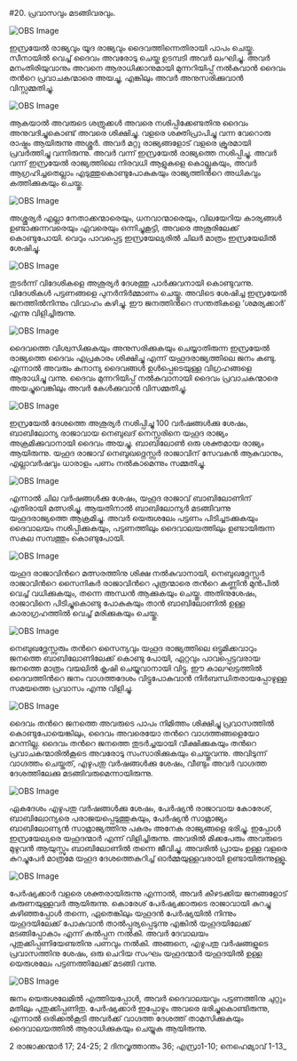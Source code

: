 #20. പ്രവാസവും മടങ്ങിവരവും.

![OBS Image](https://cdn.door43.org/obs/jpg/360px/obs-en-20-01.jpg)

ഇസ്രയേല്‍ രാജ്യവും യൂദ രാജ്യവും ദൈവത്തിന്നെതിരായി  പാപം ചെയ്തു. സീനായില്‍ വെച്ച് ദൈവം അവരോടു ചെയ്ത ഉടമ്പടി അവര്‍ ലംഘിച്ചു. അവര്‍ മനംതിരിയുവാനും അവനെ ആരാധിക്കാനുമായി മുന്നറിയിപ്പ് നല്‍കുവാന്‍ ദൈവം തന്‍റെ പ്രവാചകന്മാരെ അയച്ചു, എങ്കിലും അവര്‍ അനുസരിക്കുവാന്‍ വിസ്സമ്മതിച്ചു.

![OBS Image](https://cdn.door43.org/obs/jpg/360px/obs-en-20-02.jpg)

ആകയാല്‍ അവരുടെ ശത്രുക്കള്‍ അവരെ നശിപ്പിക്കേണ്ടതിനു  ദൈവം അനുവദിച്ചുകൊണ്ട് അവരെ ശിക്ഷിച്ചു. വളരെ ശക്തിപ്രാപിച്ചു വന്ന വേറൊരു രാഷ്ട്രം ആയിരുന്നു അശ്ശൂര്‍. അവര്‍ മറ്റു രാജ്യങ്ങളോട് വളരെ ക്രൂരമായി പ്രവര്‍ത്തിച്ചു വന്നിരുന്നു. അവര്‍ വന്ന് ഇസ്രയേല്‍ രാജ്യത്തെ നശിപ്പിച്ചു. അവര്‍ വന്ന് ഇസ്രയേല്‍ രാജ്യത്തിലെ നിരവധി ആളുകളെ കൊല്ലുകയും, അവര്‍ ആഗ്രഹിച്ചതെല്ലാം എടുത്തുകൊണ്ടുപോകുകയും രാജ്യത്തിന്‍റെ അധികവും കത്തിക്കുകയും ചെയ്തു. 

![OBS Image](https://cdn.door43.org/obs/jpg/360px/obs-en-20-03.jpg)

അശ്ശൂര്യര്‍ എല്ലാ നേതാക്കന്മാരെയും, ധനവാന്മാരെയും, വിലയേറിയ കാര്യങ്ങള്‍ ഉണ്ടാക്കുന്നവരെയും ഏവരെയും ഒന്നിച്ചുകൂട്ടി, അവരെ അശൂരിലേക്ക് കൊണ്ടുപോയി. വെറും പാവപ്പെട്ട ഇസ്രയേല്യരില്‍  ചിലര്‍  മാത്രം  ഇസ്രയേലില്‍ ശേഷിച്ചു.

![OBS Image](https://cdn.door43.org/obs/jpg/360px/obs-en-20-04.jpg)

തുടര്‍ന്ന് വിദേശികളെ അശൂര്യര്‍ ദേശത്തു പാര്‍ക്കുവനായി കൊണ്ടുവന്നു. വിദേശികള്‍ പട്ടണങ്ങളെ പുനര്‍നിര്‍മ്മാണം ചെയ്തു. അവിടെ ശേഷിച്ച ഇസ്രയേല്‍ ജനത്തില്‍നിന്നും വിവാഹം കഴിച്ചു. ഈ ജനത്തിന്‍റെ സന്തതികളെ ‘ശമര്യക്കാര്‍’ എന്നു വിളിച്ചിരുന്നു.

![OBS Image](https://cdn.door43.org/obs/jpg/360px/obs-en-20-05.jpg)

ദൈവത്തെ വിശ്വസിക്കുകയും അനുസരിക്കുകയും ചെയ്യാതിരുന്ന ഇസ്രയേല്‍ രാജ്യത്തെ  ദൈവം എപ്രകാരം ശിക്ഷിച്ചു എന്ന് യഹൂദരാജ്യത്തിലെ ജനം കണ്ടു. എന്നാല്‍ അവരും കനാന്യ ദൈവങ്ങള്‍ ഉള്‍പ്പെടെയുള്ള വിഗ്രഹങ്ങളെ ആരാധിച്ചു വന്നു. ദൈവം മുന്നറിയിപ്പ് നല്‍കുവാനായി ദൈവം പ്രവാചകന്മാരെ അയച്ചുവെങ്കിലും അവര്‍ കേള്‍ക്കുവാന്‍ വിസമ്മതിച്ചു.

![OBS Image](https://cdn.door43.org/obs/jpg/360px/obs-en-20-06.jpg)

ഇസ്രയേല്‍ ദേശത്തെ അശൂര്യര്‍ നശിപ്പിച്ചു 100 വര്‍ഷങ്ങള്‍ക്കു ശേഷം, ബാബിലോന്യ രാജാവായ നെബുഖദ് നെസ്സരിനെ യഹൂദ രാജ്യം അക്രമിക്കുവാനായി ദൈവം അയച്ചു. ബാബിലോണ്‍ ഒരു ശക്തമായ രാജ്യം ആയിരുന്നു. യഹൂദ രാജാവ് നെബുഖദ്നെസ്സര്‍ രാജാവിന് സേവകന്‍ ആകുവാനും, എല്ലാവര്‍ഷവും ധാരാളം പണം നല്‍കാമെന്നും സമ്മതിച്ചു. 

![OBS Image](https://cdn.door43.org/obs/jpg/360px/obs-en-20-07.jpg)

എന്നാല്‍ ചില വര്‍ഷങ്ങള്‍ക്കു ശേഷം, യഹൂദ രാജാവ് ബാബിലോണിന് എതിരായി മത്സരിച്ചു. ആയതിനാല്‍ ബാബിലോന്യര്‍ മടങ്ങിവന്നു യഹൂദരാജ്യത്തെ ആക്രമിച്ചു. അവര്‍ യെരുശലേം പട്ടണം പിടിച്ചടക്കുകയും ദൈവാലയം നശിപ്പിക്കുകയും, പട്ടണത്തിലും ദൈവാലയത്തിലും ഉണ്ടായിരുന്ന സകല സമ്പത്തും കൊണ്ടുപോയി.

![OBS Image](https://cdn.door43.org/obs/jpg/360px/obs-en-20-08.jpg)

യഹൂദ രാജാവിന്‍റെ മത്സരത്തിനു ശിക്ഷ നല്‍കുവാനായി, നെബുഖദ്നേസ്സര്‍ രാജാവിന്‍റെ സൈനികര്‍ രാജാവിന്‍റെ പുത്രന്മാരെ തന്‍റെ കണ്ണിന്‍ മുന്‍പില്‍ വെച്ച് വധിക്കുകയും, തന്നെ അന്ധന്‍ ആക്കുകയും ചെയ്തു. അതിനുശേഷം, രാജാവിനെ പിടിച്ചുകൊണ്ടു പോകുകയും താന്‍ ബാബിലോണില്‍ ഉള്ള കാരാഗ്രഹത്തില്‍ വെച്ച് മരിക്കുകയും ചെയ്തു.

![OBS Image](https://cdn.door43.org/obs/jpg/360px/obs-en-20-09.jpg)

നെബുഖദ്നേസ്സരും തന്‍റെ സൈന്യവും യഹൂദ രാജ്യത്തിലെ ഒട്ടുമിക്കവാറും ജനത്തെ ബാബിലോണിലേക്ക് കൊണ്ടു പോയി, ഏറ്റവും പാവപ്പെട്ടവരായ ജനത്തെ മാത്രം വയലില്‍ കൃഷി ചെയ്യുവാനായി വിട്ടു. ഈ കാലഘട്ടത്തില്‍ ദൈവത്തിന്‍റെ ജനം വാഗ്ദത്തദേശം വിട്ടുപോകുവാന്‍ നിര്‍ബന്ധിതരായപ്പോഴുള്ള സമയത്തെ പ്രവാസം എന്നു വിളിച്ചു. 

![OBS Image](https://cdn.door43.org/obs/jpg/360px/obs-en-20-10.jpg)

ദൈവം തന്‍റെ ജനത്തെ അവരുടെ പാപം നിമിത്തം ശിക്ഷിച്ചു പ്രവാസത്തില്‍ കൊണ്ടുപോയെങ്കിലും, ദൈവം അവരെയോ തന്‍റെ വാഗ്ദത്തങ്ങളെയോ മറന്നില്ല. ദൈവം തന്‍റെ ജനത്തെ തുടര്‍ച്ചയായി വീക്ഷിക്കുകയും തന്‍റെ പ്രവാചകന്മാരില്‍കൂടെ അവരോടു സംസാരിക്കുകയും ചെയ്തുവന്നു. അവിടുന്ന് വാഗ്ദത്തം ചെയ്തത്, എഴുപതു വര്‍ഷങ്ങള്‍ക്കു ശേഷം, വീണ്ടും അവര്‍ വാഗ്ദത്ത ദേശത്തിലേക്കു മടങ്ങിവരുമെന്നായിരുന്നു.

![OBS Image](https://cdn.door43.org/obs/jpg/360px/obs-en-20-11.jpg)

ഏകദേശം എഴുപതു വര്‍ഷങ്ങള്‍ക്കു ശേഷം, പേര്‍ഷ്യന്‍ രാജാവായ കോരേശ്, ബാബിലോന്യരെ പരാജയപ്പെടുത്തുകയും, പേര്‍ഷ്യന്‍ സാമ്രാജ്യം ബാബിലോണ്യന്‍ സാമ്രാജ്യത്തിനു പകരം അനേക രാജ്യങ്ങളെ ഭരിച്ചു. ഇപ്പോള്‍ ഇസ്രയേല്യരെ യഹൂദന്മാര്‍ എന്ന് വിളിച്ചിരുന്നു. അവരില്‍ മിക്കപേരും അവരുടെ മുഴുവന്‍ ആയുസ്സും ബാബിലോണില്‍ തന്നെ ജീവിച്ചു. അവരില്‍ പ്രായം ഉള്ള വളരെ കുറച്ചുപേര്‍ മാത്രമേ യഹൂദ ദേശത്തെകുറിച്ച് ഓര്‍മ്മയുള്ളവരായി ഉണ്ടായിരുന്നുള്ളൂ.   

![OBS Image](https://cdn.door43.org/obs/jpg/360px/obs-en-20-12.jpg)

പേര്‍ഷ്യക്കാര്‍ വളരെ ശക്തരായിരുന്നു എന്നാല്‍, അവര്‍ കീഴടക്കിയ ജനങ്ങളോട് കരുണയുള്ളവര്‍ ആയിരുന്നു. കൊരേശ് പേര്‍ഷ്യക്കാരുടെ രാജാവായി കുറച്ചു കഴിഞ്ഞപ്പോള്‍ തന്നെ, ഏതെങ്കിലും യഹൂദന്‍ പേര്‍ഷ്യയില്‍ നിന്നും യഹൂദയിലേക്ക് പോകുവാന്‍ താല്‍പ്പര്യപ്പെടുന്നു എങ്കില്‍ യഹൂദയിലേക്ക് മടങ്ങിപ്പോകാം എന്ന് കല്‍പ്പന നല്‍കി. അവര്‍ ദേവാലയം പുതുക്കിപ്പണിയേണ്ടതിനു പണവും നല്‍കി. അങ്ങനെ, എഴുപതു വര്‍ഷങ്ങളുടെ പ്രവാസത്തിനു ശേഷം, ഒരു ചെറിയ സംഘം യഹൂദന്മാര്‍ യഹൂദയില്‍ ഉള്ള യെരുശലേം പട്ടണത്തിലേക്ക് മടങ്ങി വന്നു. 

![OBS Image](https://cdn.door43.org/obs/jpg/360px/obs-en-20-13.jpg)

ജനം യെരുശലേമില്‍ എത്തിയപ്പോള്‍, അവര്‍ ദൈവാലയവും പട്ടണത്തിനു ചുറ്റും മതിലും പുതുക്കിപ്പണിതു. പേര്‍ഷ്യക്കാര്‍ ഇപ്പോഴും അവരെ ഭരിച്ചുകൊണ്ടിരുന്നു, എന്നാല്‍ ഒരിക്കല്‍കൂടി അവര്‍ക്ക് വാഗ്ദത്ത ദേശത്ത്  താമസിക്കുകയും ദൈവാലയത്തില്‍ ആരാധിക്കുകയും ചെയ്യുക ആയിരുന്നു. 

2 രാജാക്കന്മാര്‍ 17; 24-25; 2 ദിനവൃത്താന്തം 36; എസ്രാ1-10; നെഹെമ്യാവ് 1-13_

